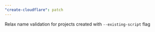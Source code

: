 ```yaml
---
"create-cloudflare": patch
---
```


Relax name validation for projects created with `--existing-script` flag
